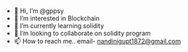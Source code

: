 - 👋 Hi, I’m @gppsy
- 👀 I’m interested in Blockchain
- 🌱 I’m currently learning solidity
- 💞️ I’m looking to collaborate on solidity program
- 📫 How to reach me.. email- nandinigupt1872@gmail.com

<!---
gppsy/gppsy is a ✨ special ✨ repository because its `README.md` (this file) appears on your GitHub profile.
You can click the Preview link to take a look at your changes.
--->
